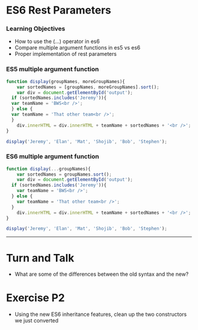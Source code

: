 # ES6 Rest Parameters

### Learning Objectives
- How to use the (...) operator in es6
- Compare multiple argument functions in es5 vs es6
- Proper implementation of rest parameters




### ES5 multiple argument function

```js
function display(groupNames, moreGroupNames){
	var sortedNames = [groupNames, moreGroupNames].sort();
	var div = document.getElementById('output');
  if (sortedNames.includes('Jeremy')){
  var teamName = 'BWS<br />';  
  } else {
  var teamName = 'That other team<br />';
  }
	div.innerHTML = div.innerHTML + teamName + sortedNames + '<br />';
}

display('Jeremy', 'Elan', 'Mat', 'Shojib', 'Bob', 'Stephen');
```

### ES6 multiple argument function

```js
function display(...groupNames){
	var sortedNames = groupNames.sort();
	var div = document.getElementById('output');
  if (sortedNames.includes('Jeremy')){
  	var teamName = 'BWS<br />';  
  } else {
  	var teamName = 'That other team<br />';
  }
	div.innerHTML = div.innerHTML + teamName + sortedNames + '<br />';
}

display('Jeremy', 'Elan', 'Mat', 'Shojib', 'Bob', 'Stephen');

```

---
# Turn and Talk

- What are some of the differences between the old syntax and the new?





# Exercise P2

- Using the new ES6 inheritance features, clean up the two constructors we just converted

